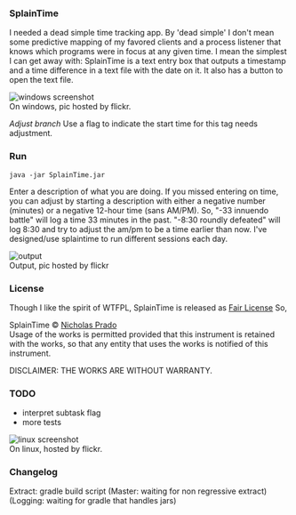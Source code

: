
### SplainTime

I needed a dead simple time tracking app. By 'dead simple' I don't mean some predictive mapping of my favored clients and a process listener that knows which programs were in focus at any given time. I mean the simplest I can get away with: SplainTime is a text entry box that outputs a timestamp and a time difference in a text file with the date on it. It also has a button to open the text file.

![windows screenshot](https://farm1.staticflickr.com/430/19979150661_40037d989c_o.jpg)  
On windows, pic hosted by flickr.

_Adjust branch_ Use a flag to indicate the start time for this tag needs adjustment.

### Run

    java -jar SplainTime.jar

Enter a description of what you are doing. If you missed entering on time, you can adjust by starting a description with either a negative number (minutes) or a negative 12-hour time (sans AM/PM). So, "-33 innuendo battle" will log a time 33 minutes in the past. "-8:30 roundly defeated" will log 8:30 and try to adjust the am/pm to be a time earlier than now. I've designed/use splaintime to run different sessions each day.

![output](https://farm4.staticflickr.com/3834/19351574364_91f8ce13c0_o.png)  
Output, pic hosted by flickr

### License

Though I like the spirit of WTFPL, SplainTime is released as [Fair License](http://fairlicense.org/) So,

SplainTime &copy; [Nicholas Prado](www.nzen.ws)  
Usage of the works is permitted provided that this instrument is retained with the works, so that any entity that uses the works is notified of this instrument.

DISCLAIMER: THE WORKS ARE WITHOUT WARRANTY.

### TODO

* interpret subtask flag
* more tests

![linux screenshot](https://farm1.staticflickr.com/422/19787232209_fd6d79d140_o_d.png)  
On linux, hosted by flickr.

### Changelog

Extract: gradle build script
(Master: waiting for non regressive extract)
(Logging: waiting for gradle that handles jars)
